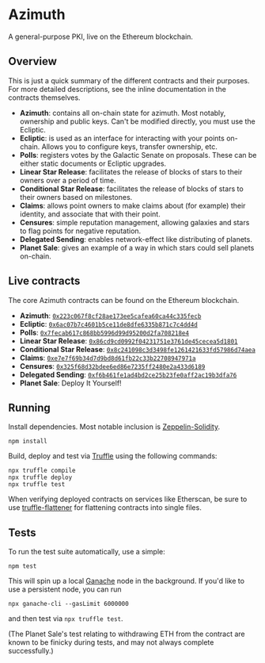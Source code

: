# Azimuth

A general-purpose PKI, live on the Ethereum blockchain.

## Overview

This is just a quick summary of the different contracts and their purposes. For more detailed descriptions, see the inline documentation in the contracts themselves.

* **Azimuth**: contains all on-chain state for azimuth. Most notably, ownership and public keys. Can't be modified directly, you must use the Ecliptic.
* **Ecliptic**: is used as an interface for interacting with your points on-chain. Allows you to configure keys, transfer ownership, etc.
* **Polls**: registers votes by the Galactic Senate on proposals. These can be either static documents or Ecliptic upgrades.
* **Linear Star Release**: facilitates the release of blocks of stars to their owners over a period of time.
* **Conditional Star Release**: facilitates the release of blocks of stars to their owners based on milestones.
* **Claims**: allows point owners to make claims about (for example) their identity, and associate that with their point.
* **Censures**: simple reputation management, allowing galaxies and stars to flag points for negative reputation.
* **Delegated Sending**: enables network-effect like distributing of planets.
* **Planet Sale**: gives an example of a way in which stars could sell planets on-chain.

## Live contracts

The core Azimuth contracts can be found on the Ethereum blockchain.

* **Azimuth**: [`0x223c067f8cf28ae173ee5cafea60ca44c335fecb`](https://etherscan.io/address/0x223c067f8cf28ae173ee5cafea60ca44c335fecb)
* **Ecliptic**: [`0x6ac07b7c4601b5ce11de8dfe6335b871c7c4dd4d`](https://etherscan.io/address/0x6ac07b7c4601b5ce11de8dfe6335b871c7c4dd4d)
* **Polls**: [`0x7fecab617c868bb5996d99d95200d2fa708218e4`](https://etherscan.io/address/0x7fecab617c868bb5996d99d95200d2fa708218e4)
* **Linear Star Release**: [`0x86cd9cd0992f04231751e3761de45cecea5d1801`](https://etherscan.io/address/0x86cd9cd0992f04231751e3761de45cecea5d1801)
* **Conditional Star Release**: [`0x8c241098c3d3498fe1261421633fd57986d74aea`](https://etherscan.io/address/0x8c241098c3d3498fe1261421633fd57986d74aea)
* **Claims**: [`0xe7e7f69b34d7d9bd8d61fb22c33b22708947971a`](https://etherscan.io/address/0xe7e7f69b34d7d9bd8d61fb22c33b22708947971a)
* **Censures**: [`0x325f68d32bdee6ed86e7235ff2480e2a433d6189`](https://etherscan.io/address/0x325f68d32bdee6ed86e7235ff2480e2a433d6189)
* **Delegated Sending**: [`0xf6b461fe1ad4bd2ce25b23fe0aff2ac19b3dfa76`](https://etherscan.io/address/0xf6b461fe1ad4bd2ce25b23fe0aff2ac19b3dfa76)
* **Planet Sale**: Deploy It Yourself!

## Running

Install dependencies. Most notable inclusion is [Zeppelin-Solidity](https://openzeppelin.org/).

```
npm install
```

Build, deploy and test via [Truffle](http://truffleframework.com/) using the following commands:

```
npx truffle compile
npx truffle deploy
npx truffle test
```

When verifying deployed contracts on services like Etherscan, be sure to use [truffle-flattener](https://github.com/alcuadrado/truffle-flattener) for flattening contracts into single files.

## Tests

To run the test suite automatically, use a simple:

```
npm test
```

This will spin up a local [Ganache](https://github.com/trufflesuite/ganache-cli) node in the background.  If you'd like to use a persistent node, you can run

```
npx ganache-cli --gasLimit 6000000
```

and then test via `npx truffle test`.

(The Planet Sale's test relating to withdrawing ETH from the contract are known to be finicky during tests, and may not always complete successfully.)
